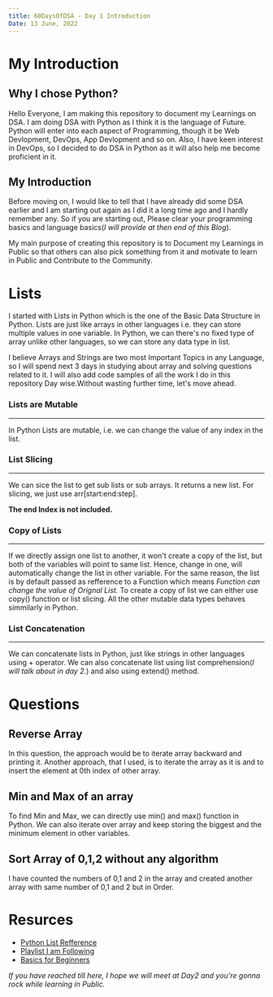 ```yaml
---
title: 60DaysOfDSA - Day 1 Introduction
Date: 13 June, 2022
---
```

# My Introduction
## Why I chose Python?
Hello Everyone, I am making this repository to document my Learnings on DSA. I am doing DSA with Python as I think it is the language of Future. Python will enter into each aspect of Programming, though it be Web Devlopment, DevOps, App Devlopment and so on. Also, I have keen interest in DevOps, so I decided to do DSA in Python as it will also help me become proficient in it.

## My Introduction
Before moving on, I would like to tell that I have already did some DSA earlier and I am starting out again as I did it a long time ago and I hardly remember any. So if you are starting out, Please clear your programming basics and language basics(*I will provide at then end of this Blog*).

My main purpose of creating this repository is to Document my Learnings in Public so that others can also pick something from it and motivate to learn in Public and Contribute to the Community.

# Lists
I started with Lists in Python which is the one of the Basic Data Structure in Python. Lists are just like arrays in other languages i.e. they can store multiple values in one variable. In Python, we can there's no fixed type of array unlike other languages, so we can store any data type in list.

I believe Arrays and Strings are two most Important Topics in any Language, so I will spend next 3 days in studying about array and solving questions related to it. I will also add code samples of all the work I do in this repository Day wise.Without wasting further time, let's move ahead.

### Lists are Mutable
---
In Python Lists are mutable, i.e. we can change the value of any index in the list. 

### List Slicing
---
We can sice the list to get sub lists or sub arrays. It returns a new list. For slicing, we just use arr[start\:end\:step].

**The end Index is not included.**

### Copy of Lists
---
If we directly assign one list to another, it won't create a copy of the list, but both of the variables will point to same list. Hence, change in one, will automatically change the list in other variable. For the same reason, the list is by default passed as refference to a Function which means _Function can change the value of Orignal List._
To create a copy of list we can either use copy() function or list slicing. All the other mutable data types behaves simmilarly in Python.

### List Concatenation
---
We can concatenate lists in Python, just like strings in other languages using + operator. We can also concatenate list using list comprehension(_I will talk about in day 2._) and also using extend() method.

# Questions
## Reverse Array
In this question, the approach would be to iterate array backward and printing it. Another approach, that I used, is to iterate the array as it is and to insert the element at 0th index of other array.

## Min and Max of an array
To find Min and Max, we can directly use min() and max() function in Python. We can also iterate over array and keep storing the biggest and the minimum element in other variables.

## Sort Array of 0,1,2 without any algorithm
I have counted the numbers of 0,1 and 2 in the array and created another array with same number of 0,1 and 2 but in Order.

# Resurces
- [Python List Refference](https://www.w3schools.com/python/python_lists.asp)
- [Playlist I am Following](https://www.youtube.com/playlist?list=PLyqSpQzTE6M_Fu6l8irVwXkUyC9Gwqr6_)
- [Basics for Beginners](https://www.youtube.com/watch?v=wn49bJOYAZM&list=PL9gnSGHSqcnr_DxHsP7AW9ftq0AtAyYqJ&index=5)


_If you have reached till here, I hope we will meet at Day2 and you're gonna rock while learning in Public._